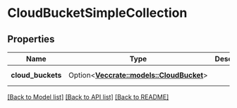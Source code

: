 # CloudBucketSimpleCollection

## Properties

Name | Type | Description | Notes
------------ | ------------- | ------------- | -------------
**cloud_buckets** | Option<[**Vec<crate::models::CloudBucket>**](cloud_bucket.md)> |  | [optional][readonly]

[[Back to Model list]](../README.md#documentation-for-models) [[Back to API list]](../README.md#documentation-for-api-endpoints) [[Back to README]](../README.md)


